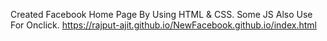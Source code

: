 Created Facebook Home Page By Using HTML & CSS.
Some JS Also Use For Onclick.
https://rajput-ajit.github.io/NewFacebook.github.io/index.html
